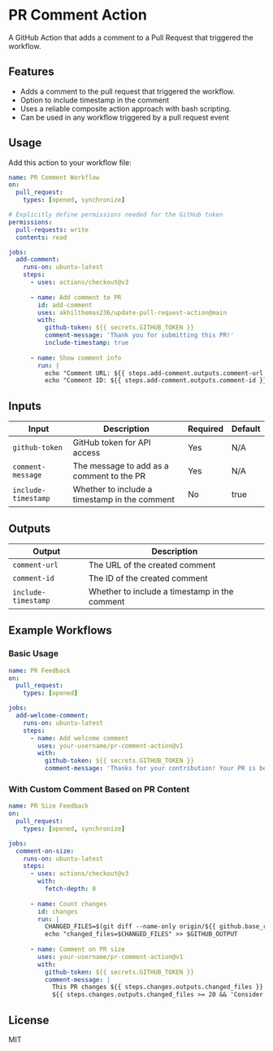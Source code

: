 # PR Comment Action

A GitHub Action that adds a comment to a Pull Request that triggered the workflow.

## Features

- Adds a comment to the pull request that triggered the workflow.
- Option to include timestamp in the comment
- Uses a reliable composite action approach with bash scripting.
- Can be used in any workflow triggered by a pull request event

## Usage

Add this action to your workflow file:

```yaml
name: PR Comment Workflow
on:
  pull_request:
    types: [opened, synchronize]

# Explicitly define permissions needed for the GitHub token
permissions:
  pull-requests: write
  contents: read

jobs:
  add-comment:
    runs-on: ubuntu-latest
    steps:
      - uses: actions/checkout@v3
      
      - name: Add comment to PR
        id: add-comment
        uses: akhilthomas236/update-pull-request-action@main
        with:
          github-token: ${{ secrets.GITHUB_TOKEN }}
          comment-message: 'Thank you for submitting this PR!'
          include-timestamp: true
          
      - name: Show comment info
        run: |
          echo "Comment URL: ${{ steps.add-comment.outputs.comment-url }}"
          echo "Comment ID: ${{ steps.add-comment.outputs.comment-id }}"
```

## Inputs

| Input | Description | Required | Default |
|-------|-------------|----------|---------|
| `github-token` | GitHub token for API access | Yes | N/A |
| `comment-message` | The message to add as a comment to the PR | Yes | N/A |
| `include-timestamp` | Whether to include a timestamp in the comment | No | true |

## Outputs

| Output | Description |
|--------|-------------|
| `comment-url` | The URL of the created comment |
| `comment-id` | The ID of the created comment |
| `include-timestamp` | Whether to include a timestamp in the comment | No | true |

## Example Workflows

### Basic Usage

```yaml
name: PR Feedback
on:
  pull_request:
    types: [opened]

jobs:
  add-welcome-comment:
    runs-on: ubuntu-latest
    steps:
      - name: Add welcome comment
        uses: your-username/pr-comment-action@v1
        with:
          github-token: ${{ secrets.GITHUB_TOKEN }}
          comment-message: 'Thanks for your contribution! Your PR is being reviewed.'
```

### With Custom Comment Based on PR Content

```yaml
name: PR Size Feedback
on:
  pull_request:
    types: [opened, synchronize]

jobs:
  comment-on-size:
    runs-on: ubuntu-latest
    steps:
      - uses: actions/checkout@v3
        with:
          fetch-depth: 0
          
      - name: Count changes
        id: changes
        run: |
          CHANGED_FILES=$(git diff --name-only origin/${{ github.base_ref }}..HEAD | wc -l)
          echo "changed_files=$CHANGED_FILES" >> $GITHUB_OUTPUT
      
      - name: Comment on PR size
        uses: your-username/pr-comment-action@v1
        with:
          github-token: ${{ secrets.GITHUB_TOKEN }}
          comment-message: |
            This PR changes ${{ steps.changes.outputs.changed_files }} files.
            ${{ steps.changes.outputs.changed_files >= 20 && 'Consider breaking this into smaller PRs.' || 'Good PR size!' }}
```

## License

MIT

